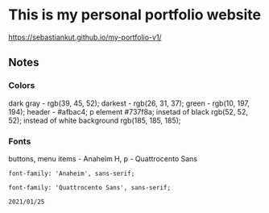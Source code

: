 # This is my personal portfolio website

https://sebastiankut.github.io/my-portfolio-v1/

## Notes

### Colors

dark gray - rgb(39, 45, 52);
darkest - rgb(26, 31, 37);
green - rgb(10, 197, 194);
header - #afbac4;
p element #737f8a;
insetad of black rgb(52, 52, 52);
instead of white background rgb(185, 185, 185);

### Fonts

buttons, menu items - Anaheim
H, p - Quattrocento Sans

    font-family: 'Anaheim', sans-serif;

    font-family: 'Quattrocento Sans', sans-serif;

    2021/01/25
